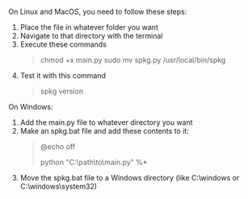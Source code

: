 On Linux and MacOS, you need to follow these steps:
  1. Place the file in whatever folder you want
  2. Navigate to that directory with the terminal
  3. Execute these commands
     > chmod +x main.py
     > sudo mv spkg.py /usr/local/bin/spkg
  4. Test it with this command
     > spkg version


On Windows:
  1. Add the main.py file to whatever directory you want
  2. Make an spkg.bat file and add these contents to it:
     > @echo off
     >
     > 
     > python "C:\path\to\main.py" %*
  3. Move the spkg.bat file to a Windows directory (like C:\windows or C:\windows\system32)
